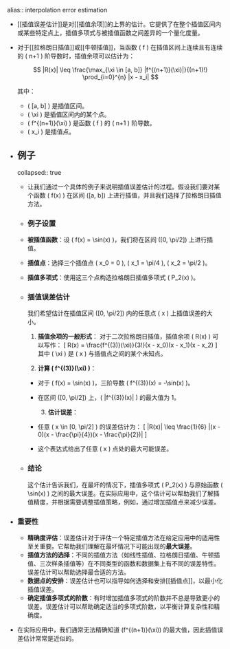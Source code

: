 alias:: interpolation error estimation

- [[插值误差估计]]是对[[插值余项]]的上界的估计。它提供了在整个插值区间内或某些特定点上，插值多项式与被插值函数之间差异的一个量化度量。
- 对于[[拉格朗日插值]]或[[牛顿插值]]，当函数 \( f \) 在插值区间上连续且有连续的 \( n+1 \) 阶导数时，插值余项可以估计为：
  
  $$ |R(x)| \leq \frac{\max_{\xi \in [a, b]} |f^{(n+1)}(\xi)|}{(n+1)!} \prod_{i=0}^{n} |x - x_i| $$
  
  其中：
	- \( [a, b] \) 是插值区间。
	- \( \xi \) 是插值区间内的某个点。
	- \( f^{(n+1)}(\xi) \) 是函数 \( f \) 的 \( n+1 \) 阶导数。
	- \( x_i \) 是插值点。
- ## 例子
  collapsed:: true
	- 让我们通过一个具体的例子来说明插值误差估计的过程。假设我们要对某个函数 \( f(x) \) 在区间 \([a, b]\) 上进行插值，并且我们选择了拉格朗日插值方法。
	- ### 例子设置
	- **被插值函数**：设 \( f(x) = \sin(x) \)，我们将在区间 \([0, \pi/2]\) 上进行插值。
	- **插值点**：选择三个插值点 \( x_0 = 0 \), \( x_1 = \pi/4 \), \( x_2 = \pi/2 \)。
	- **插值多项式**：使用这三个点构造拉格朗日插值多项式 \( P_2(x) \)。
	- ### 插值误差估计
	  
	  我们希望估计在插值区间 \([0, \pi/2]\) 内的任意点 \( x \) 上插值误差的大小。
	  
	  1. **插值余项的一般形式**：
	   对于二次拉格朗日插值，插值余项 \( R(x) \) 可以写作：
	   \[ R(x) = \frac{f^{(3)}(\xi)}{3!}(x - x_0)(x - x_1)(x - x_2) \]
	   其中 \( \xi \) 是 \( x \) 与插值点之间的某个未知点。
	  
	  2. **计算 \( f^{(3)}(\xi) \)**：
		- 对于 \( f(x) = \sin(x) \)，三阶导数 \( f^{(3)}(x) = -\sin(x) \)。
		- 在区间 \([0, \pi/2]\) 上，\( |f^{(3)}(x)| \) 的最大值为 1。
		  
		  3. **估计误差**：
		- 任意 \( x \in [0, \pi/2] \) 的误差估计为：
		  \[ |R(x)| \leq \frac{1}{6} |(x - 0)(x - \frac{\pi}{4})(x - \frac{\pi}{2})| \]
		- 这个表达式给出了任意 \( x \) 点处的最大可能误差。
	- ### 结论
	  
	  这个估计告诉我们，在最坏的情况下，插值多项式 \( P_2(x) \) 与原始函数 \( \sin(x) \) 之间的最大误差。在实际应用中，这个估计可以帮助我们了解插值精度，并根据需要调整插值策略，例如，通过增加插值点来减少误差。
- ### 重要性
	- **精确度评估**：误差估计对于评估一个特定插值方法在给定应用中的适用性至关重要。它帮助我们理解在最坏情况下可能出现的**最大误差**。
	- **插值方法的选择**：不同的插值方法（如线性插值、拉格朗日插值、牛顿插值、三次样条插值等）在不同类型的函数和数据集上有不同的误差特性。误差估计可以帮助选择最合适的方法。
	- **数据点的安排**：误差估计也可以指导如何选择和安排[[插值点]]，以最小化插值误差。
	- **确定插值多项式的阶数**：有时增加插值多项式的阶数并不总是导致更小的误差。误差估计可以帮助确定适当的多项式阶数，以平衡计算复杂性和精确度。
- 在实际应用中，我们通常无法精确知道 \(f^{(n+1)}(\xi)\) 的最大值，因此插值误差估计常常是近似的。